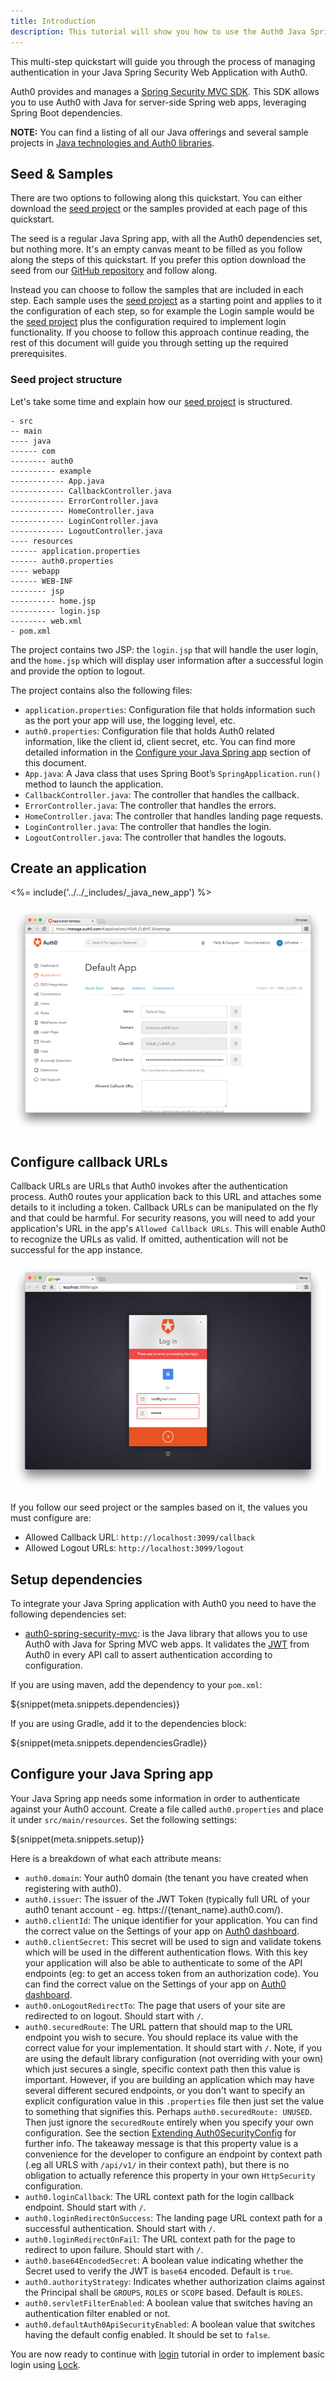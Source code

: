 ```yaml
---
title: Introduction
description: This tutorial will show you how to use the Auth0 Java Spring Security MVC SDK to add authentication and authorization to your web app, using Spring Boot.
---
```


This multi-step quickstart will guide you through the process of managing authentication in your Java Spring Security Web Application with Auth0.

Auth0 provides and manages a [Spring Security MVC SDK](https://github.com/auth0/auth0-spring-security-mvc). This SDK allows you to use Auth0 with Java for server-side Spring web apps, leveraging Spring Boot dependencies.

__NOTE:__ You can find a listing of all our Java offerings and several sample projects in [Java technologies and Auth0 libraries](/java-overview). 


## Seed &amp; Samples

There are two options to following along this quickstart. You can either download the [seed project](https://github.com/auth0-samples/auth0-spring-security-mvc-sample/tree/master/00-Start) or the samples provided at each page of this quickstart. 

The seed is a regular Java Spring app, with all the Auth0 dependencies set, but nothing more. It's an empty canvas meant to be filled as you follow along the steps of this quickstart. If you prefer this option download the seed from our [GitHub repository](https://github.com/auth0-samples/auth0-spring-security-mvc-sample/tree/master/00-Start) and follow along.

Instead you can choose to follow the samples that are included in each step. Each sample uses the [seed project](https://github.com/auth0-samples/auth0-spring-security-mvc-sample/tree/master/00-Start) as a starting point and applies to it the configuration of each step, so for example the Login sample would be the [seed project](https://github.com/auth0-samples/auth0-spring-security-mvc-sample/tree/master/00-Start) plus the configuration required to implement login functionality. If you choose to follow this approach continue reading, the rest of this document will guide you through setting up the required prerequisites.


### Seed project structure

Let's take some time and explain how our [seed project](https://github.com/auth0-samples/auth0-spring-security-mvc-sample/tree/master/00-Start) is structured. 


```
- src
-- main
---- java
------ com
-------- auth0
---------- example
------------ App.java
------------ CallbackController.java
------------ ErrorController.java
------------ HomeController.java
------------ LoginController.java
------------ LogoutController.java
---- resources
------ application.properties
------ auth0.properties
---- webapp
------ WEB-INF
-------- jsp
---------- home.jsp
---------- login.jsp
-------- web.xml
- pom.xml
```

The project contains two JSP: the `login.jsp` that will handle the user login, and the `home.jsp` which will display user information after a successful login and provide the option to logout.

The project contains also the following files:
- `application.properties`: Configuration file that holds information such as the port your app will use, the logging level, etc.
- `auth0.properties`: Configuration file that holds Auth0 related information, like the client id, client secret, etc. You can find more detailed information in the [Configure your Java Spring app](#configure-your-java-spring-app) section of this document.
- `App.java`: A Java class that uses Spring Boot’s `SpringApplication.run()` method to launch the application.
- `CallbackController.java`: The controller that handles the callback.
- `ErrorController.java`: The controller that handles the errors.
- `HomeController.java`: The controller that handles landing page requests.
- `LoginController.java`: The controller that handles the login.
- `LogoutController.java`: The controller that handles the logouts.


## Create an application

<%= include('../../_includes/_java_new_app') %>

![App Dashboard](/media/articles/java/app_dashboard.png)


## Configure callback URLs

Callback URLs are URLs that Auth0 invokes after the authentication process. Auth0 routes your application back to this URL and attaches some details to it including a token. Callback URLs can be manipulated on the fly and that could be harmful. For security reasons, you will need to add your application's URL in the app's `Allowed Callback URLs`. This will enable Auth0 to recognize the URLs as valid. If omitted, authentication will not be successful for the app instance.

![Callback error](/media/articles/java/callback_error.png)

If you follow our seed project or the samples based on it, the values you must configure are:
- Allowed Callback URL: `http://localhost:3099/callback`
- Allowed Logout URLs: `http://localhost:3099/logout`


## Setup dependencies

To integrate your Java Spring application with Auth0 you need to have the following dependencies set:

- [auth0-spring-security-mvc](https://github.com/auth0/auth0-spring-security-mvc): is the Java library that allows you to use Auth0 with Java for Spring MVC web apps. It validates the [JWT](/jwt) from Auth0 in every API call to assert authentication according to configuration.

If you are using maven, add the dependency to your `pom.xml`:

${snippet(meta.snippets.dependencies)}

If you are using Gradle, add it to the dependencies block:

${snippet(meta.snippets.dependenciesGradle)}


## Configure your Java Spring app

Your Java Spring app needs some information in order to authenticate against your Auth0 account. Create a file called `auth0.properties` and place it under `src/main/resources`. Set the following settings:

${snippet(meta.snippets.setup)}

Here is a breakdown of what each attribute means:

- `auth0.domain`: Your auth0 domain (the tenant you have created when registering with auth0).
- `auth0.issuer`: The issuer of the JWT Token (typically full URL of your auth0 tenant account - eg. https://{tenant_name}.auth0.com/).
- `auth0.clientId`: The unique identifier for your application. You can find the correct value on the Settings of your app on [Auth0 dashboard](${uiURL}/#/).
- `auth0.clientSecret`: This secret will be used to sign and validate tokens which will be used in the different authentication flows. With this key your application will also be able to authenticate to some of the API endpoints (eg: to get an access token from an authorization code). You can find the correct value on the Settings of your app on [Auth0 dashboard](${uiURL}/#/).
- `auth0.onLogoutRedirectTo`: The page that users of your site are redirected to on logout. Should start with `/`.
- `auth0.securedRoute`: The URL pattern that should map to the URL endpoint you wish to secure. You should replace its value with the correct value for your implementation. It should start with `/`. Note, if you are using the default library configuration (not overriding with your own) which just secures a single, specific context path then this value is important. However, if you are building an application which may have several different secured endpoints, or you don't want to specify an explicit configuration value in this `.properties` file then just set the value to something that signifies this. Perhaps `auth0.securedRoute: UNUSED`. Then just ignore the `securedRoute` entirely when you specify your own configuration. See the section [Extending Auth0SecurityConfig](https://github.com/auth0/auth0-spring-security-api#extending-auth0securityconfig) for further info. The takeaway message is that this property value is a convenience for the developer to configure an endpoint by context path (.eg all URLS with `/api/v1/` in their context path), but there is no obligation to actually reference this property in your own `HttpSecurity` configuration.
- `auth0.loginCallback`: The URL context path for the login callback endpoint. Should start with `/`.
- `auth0.loginRedirectOnSuccess`: The landing page URL context path for a successful authentication. Should start with `/`.
- `auth0.loginRedirectOnFail`: The URL context path for the page to redirect to upon failure. Should start with `/`.
- `auth0.base64EncodedSecret`: A boolean value indicating whether the Secret used to verify the JWT is `base64` encoded. Default is `true`.
- `auth0.authorityStrategy`: Indicates whether authorization claims against the Principal shall be `GROUPS`, `ROLES` or `SCOPE` based. Default is `ROLES`.
- `auth0.servletFilterEnabled`: A boolean value that switches having an authentication filter enabled or not.
- `auth0.defaultAuth0ApiSecurityEnabled`: A boolean value that switches having the default config enabled. It should be set to `false`.


You are now ready to continue with [login](/quickstart/webapp/java-spring-security-mvc/01-login) tutorial in order to implement basic login using [Lock](/libraries/lock).


